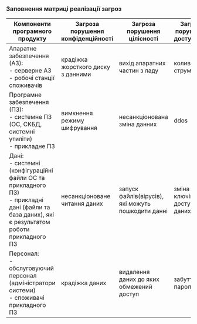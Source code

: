 ### Заповнення матриці реалізації загроз

| Компоненти програмного продукту | Загроза порушення конфіденційності | Загроза порушення цілісності | Загроза порушення доступності |
|----|----|----|----|
| Апаратне забезпечення (АЗ): <br> - серверне АЗ <br> - робочі станції споживачів | крадіжка жорсткого диску з данними | вихід апаратних частин з ладу | коливання струму |
| Програмне забезпечення (ПЗ): <br> - системне ПЗ (ОС, СКБД, системні утиліти) <br> - прикладне ПЗ | вимкнення режиму шифрування | несанкціонована зміна данних | ddos |
| Дані: <br> - системні (конфігураційні файли ОС та прикладного ПЗ) <br> - прикладні дані (файли та база даних), які є результатом роботи прикладного ПЗ | несанкціоноване читання даних | запуск файлів(вірусів), які можуть пошкодити данні | зміна ключів доступу до даних |
| Персонал: <br> - обслуговуючий персонал (адміністратори системи) <br> - споживачі прикладного ПЗ | крадіжка даних | видалення даних до яких обмежений доступ | забуття паролю |
